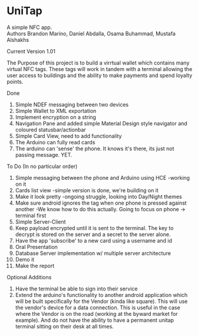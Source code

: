 # UniTap
A simple NFC app.  
Authors 
Brandon Marino, Daniel Abdalla, Osama Buhammad, Mustafa Alshakhs

Current Version
1.01

The Purpose of this project is to build a virrtual wallet which contains many virtual NFC tags.  These tags will work in tandem with a terminal allowing the user access to buildings and the ability to make payments and spend loyalty points.

Done

1. Simple NDEF messaging between two devices
2. Simple Wallet to XML exportation
3. Implement encryption on a string
4. Navigation Pane and added simple Material Design style navigator and coloured statusbar/actionbar 
5. Simple Card View, need to add functionality
6. The Arduino can fully read cards
7. The arduino can 'sense' the phone.  It knows it's there, its just not passing message. YET.

To Do (In no particular order)

1. Simple messaging between the phone and Arduino using HCE
    -working on it
2. Cards list view 
    -simple version is done, we're building on it
3. Make it look pretty 
    -ongoing struggle, looking into Day/Night themes
4. Make sure android ignores the tag when one phone is pressed against another 
    -We know how to do this actually.  Going to focus on phone -> terminal first
5. Simple Server-Client
6. Keep payload encrypted until it is sent to the terminal.  The key to decrypt is stored on the server and a secret to the server alone.
7. Have the app 'subscribe' to a new card using a username and id
8. Oral Presentation
9. Database Server implementation w/ multiple server architecture
10. Demo it
11. Make the report

Optional Additions

1.  Have the terminal be able to sign into their service
2.  Extend the arduino's functionality to another android application which will be built specifically for the Vendor (kinda like square).  This will use the vendor's device for a data connection.  This is useful in the case where the Vendor is on the road (working at the byward market for example).  And do not have the ability to have a permanent unitap terminal sitting on their desk at all times.

